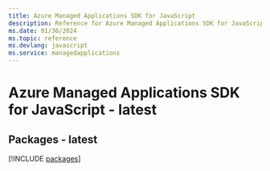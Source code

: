 ```yaml
---
title: Azure Managed Applications SDK for JavaScript
description: Reference for Azure Managed Applications SDK for JavaScript
ms.date: 01/30/2024
ms.topic: reference
ms.devlang: javascript
ms.service: managedapplications
---
```

# Azure Managed Applications SDK for JavaScript - latest
## Packages - latest
[!INCLUDE [packages](managed-applications-index.md)]